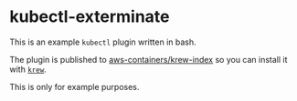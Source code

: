 kubectl-exterminate
=====

This is an example `kubectl` plugin written in bash.

The plugin is published to [aws-containers/krew-index](https://github.com/aws-containers/krew-index) so you can install it with [`krew`](krew.sigs.k8s.io).

This is only for example purposes.
